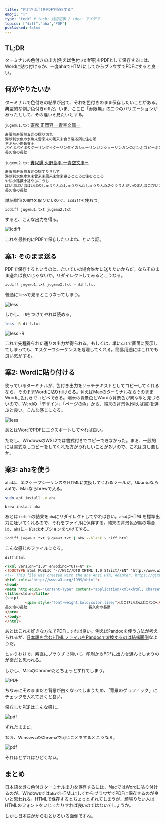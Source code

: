```yaml
---
title: "色付きdiffをPDFで保存する"
emoji: "🤖"
type: "tech" # tech: 技術記事 / idea: アイデア
topics: ["diff","aha","PDF"]
published: false
---
```


## TL;DR

ターミナルの色付きの出力(例えば色付きdiff等)をPDFとして保存するには、Wordに貼り付けるか、一度ahaでHTMLにしてからブラウザでPDFにすると良い。

## 何がやりたいか

ターミナルで色付きの結果が出て、それを色付きのまま保存したいことがある。典型的な例が色付きdiffだ。いま、ここに「寿限無」の二つのバリエーションがあったとして、その違いを見たいとする。

`jugemu1.txt` [寄席 正岡容 ー青空文庫ー](https://www.aozora.gr.jp/cards/001313/files/47599_58902.html)

```txt
寿限無寿限無五光の摺り切れ
海砂利水魚の水魚末雲来末の風来末食う寝る所に住む所
やぶら小路藪柑子
パイポパイポのグーリンダイグーリンダイのシューリンガンシューリンガンのポンポコピーポンポコナーの
長久命の長助
```

`jugemu2.txt` [糞尿譚 火野葦平 ー青空文庫ー](https://www.aozora.gr.jp/cards/001488/files/51168_53838.html)

```txt
寿限無寿限無五光の摺すりきれず
海砂利水魚水魚末雲来末風来末食来寝るところに住むところ
や油小路藪小路やぶこうじ
ぱいぽぱいぽぱいぽのしゅうりん丸しゅうりん丸しゅうりん丸のぐうりんだいのぽんぽこぴいぽんぽこなの
長久命の長助
```

単語単位のdiffを取りたいので、`icdiff`を使おう。

```sh
icdiff jugemu1.txt jugemu2.txt
```

すると、こんな出力を得る。

![icdiff](https://github.com/kaityo256/zenn-content/raw/main/articles/colored_terminal_output/icdiff.png)

これを最終的にPDFで保存したいよね、という話。

## 案1: そのまま送る

PDFで保存するというのは、たいていの場合誰かに送りたいからだ。ならそのまま送れば良いじゃないか。リダイレクトしてみるとこうなる。

```sh
icdiff jugemu1.txt jugemu2.txt > diff.txt
```

普通に`less`で見るとこうなってしまう。

![less](https://github.com/kaityo256/zenn-content/raw/main/articles/colored_terminal_output/less.png)

しかし、`-R`をつけてやれば読める。

```sh
less -R diff.txt
```

![less -R](https://github.com/kaityo256/zenn-content/raw/main/articles/colored_terminal_output/less_win.png)

これで先程得られた通りの出力が得られる。もしくは、単に`cat`で画面に表示してしまっても、エスケープシーケンスを処理してくれる。簡易用途にはこれでも良い気がする。

## 案2: Wordに貼り付ける

使っているターミナルが、色付き出力をリッチテキストとしてコピーしてくれるなら、そのままWordに貼り付けらる。例えばMacのターミナルならそのままWordに色付きでコピペできる。端末の背景色とWordの背景色が異なると見づらいので、Wordの「デザイン」「ページの色」から、端末の背景色(例えば黒)を選ぶと良い。こんな感じになる。

![less](https://github.com/kaityo256/zenn-content/raw/main/articles/colored_terminal_output/word.png)

あとはWordでPDFにエクスポートしてやれば良い。

ただし、WindowsのWSL2では書式付きでコピーできなかった。まぁ、一般的には書式なしコピーをしてくれた方がうれしいことが多いので、これは良し悪しか。

## 案3: ahaを使う

`aha`は、エスケープシーケンスをHTMLに変換してくれるツールだ。Ubuntuならaptで、Macならbrewで入る。

```sh
sudo apt install -y aha
```

```sh
brew install aha
```

あとは`icdiff`の結果を`aha`にリダイレクトしてやれば良い。`aha`はHTMLを標準出力に吐いてくれるので、それをファイルに保存する。端末の背景色が黒の場合は、`aha`に`--black`オプションをつけてやる。

```sh
icdiff jugemu1.txt jugemu2.txt | aha --black > diff.html
```

こんな感じのファイルになる。

`diff.html`

```html
<?xml version="1.0" encoding="UTF-8" ?>
<!DOCTYPE html PUBLIC "-//W3C//DTD XHTML 1.0 Strict//EN" "http://www.w3.org/TR/xhtml1/DTD/xhtml1-strict.dtd">
<!-- This file was created with the aha Ansi HTML Adapter. https://github.com/theZiz/aha -->
<html xmlns="http://www.w3.org/1999/xhtml">
<head>
<meta http-equiv="Content-Type" content="application/xml+xhtml; charset=UTF-8"/>
<title>stdin</title>
(snip)
         <span style="font-weight:bold;color:lime;">ぽこぴいぽんぽこなの</span>                   
長久命の長助                            長久命の長助                           
</pre>
</body>
</html>
```

あとはこれを好きな方法でPDFにすれば良い。例えばPandocを使う方法が考えられるが、[日本語を含むHTMLファイルをPandocで変換するのは結構面倒](https://qiita.com/sky_y/items/15bf7737f4b37da50372)なようだ。

というわけで、素直にブラウザで開いて、印刷からPDFに出力を選んでしまうのが楽だと思われる。

しかし、MacのChromeだとちょっとずれてしまう。

![PDF](https://github.com/kaityo256/zenn-content/raw/main/articles/colored_terminal_output/print_pdf.png)

ちなみにそのままだと背景が白くなってしまうため、「背景のグラフィック」にチェックを入れておくと良い。

保存したPDFはこんな感じ。

![pdf](https://github.com/kaityo256/zenn-content/raw/main/articles/colored_terminal_output/diff.png)

ずれたままだ。

なお、WindowsのChromeで同じことをするとこうなる。

![pdf](https://github.com/kaityo256/zenn-content/raw/main/articles/colored_terminal_output/diff_win.png)

それほどずれはひどくない。

## まとめ

日本語を含む色付きターミナル出力を保存するには、MacではWordに貼り付けるのが、Windowsでは`aha`でHTMLにしてからブラウザでPDFに保存するのが良いと思われる。HTMLで保存するとちょっとずれてしまうが、頑張りたい人はHTMLのフォントをいじったりすれば良いのではないでしょうか。

しかし日本語がからむといろいろ面倒ですね。
